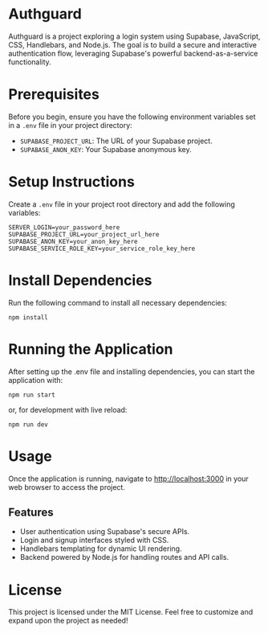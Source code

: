 # Authguard
Authguard is a project exploring a login system using Supabase, JavaScript, CSS, Handlebars, and Node.js. The goal is to build a secure and interactive authentication flow, leveraging Supabase's powerful backend-as-a-service functionality.

# Prerequisites
Before you begin, ensure you have the following environment variables set in a `.env` file in your project directory:
- `SUPABASE_PROJECT_URL`: The URL of your Supabase project.
- `SUPABASE_ANON_KEY`: Your Supabase anonymous key.

# Setup Instructions
Create a `.env` file in your project root directory and add the following variables:

```.env
SERVER_LOGIN=your_password_here
SUPABASE_PROJECT_URL=your_project_url_here
SUPABASE_ANON_KEY=your_anon_key_here
SUPABASE_SERVICE_ROLE_KEY=your_service_role_key_here
```

# Install Dependencies
Run the following command to install all necessary dependencies:
```plaintext
npm install
```

# Running the Application
After setting up the .env file and installing dependencies, you can start the application with:
```plaintext
npm run start
```
or, for development with live reload:
```plaintext
npm run dev
```

# Usage
Once the application is running, navigate to [http://localhost:3000](http://localhost:3000) in your web browser to access the project.

## Features
- User authentication using Supabase's secure APIs.
- Login and signup interfaces styled with CSS.
- Handlebars templating for dynamic UI rendering.
- Backend powered by Node.js for handling routes and API calls.

# License
This project is licensed under the MIT License. Feel free to customize and expand upon the project as needed!
